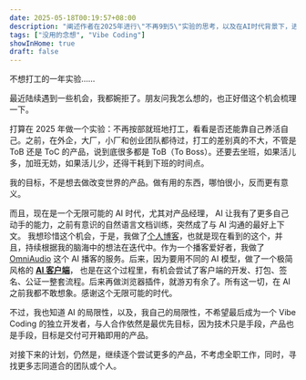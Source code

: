 ```yaml
---
date: 2025-05-18T00:19:57+08:00
description: "阐述作者在2025年进行\"不再9到5\"实验的思考，以及在AI时代背景下，进行个人项目如个人博客、OmniAudio和AI客户端的尝试与感悟。"
tags: ["没用的念想", "Vibe Coding"]
showInHome: true
draft: false
---
```


不想打工的一年实验……

最近陆续遇到一些机会，我都婉拒了。朋友问我怎么想的，也正好借这个机会梳理一下。

打算在 2025 年做一个实验：不再按部就班地打工，看看是否还能靠自己养活自己。之前，在外企，大厂，小厂和创业团队都待过，打工的差别真的不大，不管是 ToB 还是 ToC 的产品，说到底很多都是 ToB（To Boss）。还要去坐班，如果活儿多，加班无妨，如果活儿少，还得干耗到下班的时间点。

我的目标，不是想去做改变世界的产品。做有用的东西，哪怕很小，反而更有意义。

而且，现在是一个无限可能的 AI 时代，尤其对产品经理， AI 让我有了更多自己动手的能力，之前有意识的自然语言文档训练，突然成了与 AI 沟通的最好上下文。 我想珍惜这个机会，于是，我做了[个人博客](https://houjoe.me/)，也就是现在看到的这个，并且，持续根据我的脑海中的想法在迭代中。作为一个播客爱好者，我做了 [OmniAudio](https://omniaudio.info/zh-CN) 这个 AI 播客的服务。后来，因为要用不同的 AI 模型，做了一个极简风格的 **[AI 客户端](https://instantai.houjoe.me/)**， 也是在这个过程里，有机会尝试了客户端的开发、打包、签名、公证一整套流程。后来再做浏览器插件，就游刃有余了。所有这一切，在 AI 之前我都不敢想象。感谢这个无限可能的时代。

不过，我也知道 AI 的局限性，以及，我自己的局限性，不希望最后成为一个 Vibe Coding 的独立开发者，与人合作依然是最优先目标，因为技术只是手段，产品也是手段，目标是交付可开箱即用的产品。

对接下来的计划，仍然是，继续逐个尝试更多的产品，不考虑全职工作，同时，寻找更多志同道合的团队或个人。


